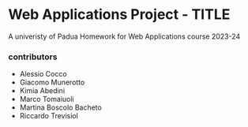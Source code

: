 # Web Applications Project - TITLE

A univeristy of Padua Homework for Web Applications course 2023-24

### contributors
- Alessio Cocco
- Giacomo Munerotto
- Kimia Abedini
- Marco Tomaiuoli
- Martina Boscolo Bacheto
- Riccardo Trevisiol